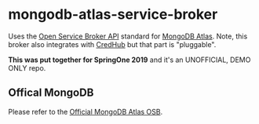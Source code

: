 # mongodb-atlas-service-broker

Uses the [Open Service Broker API](https://github.com/openservicebrokerapi/servicebroker) standard for [MongoDB Atlas](https://www.mongodb.com/cloud/atlas). Note, this broker also integrates with [CredHub](https://docs.cloudfoundry.org/credhub/) but that part is "pluggable". 


__This was put together for SpringOne 2019__ and it's an UNOFFICIAL, DEMO ONLY repo. 

##  Offical MongoDB 

Please refer to the [Official MongoDB Atlas OSB](https://github.com/mongodb/mongodb-atlas-service-broker).
